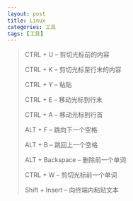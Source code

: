 ```yaml
---
layout: post
title: Linux
categories: 工具
tags: [工具]
---
```



>CTRL + U – 剪切光标前的内容
>
>CTRL + K – 剪切光标至行末的内容
>
>CTRL + Y – 粘贴
>
>CTRL + E – 移动光标到行末
>
>CTRL + A – 移动光标到行首
>
>ALT + F – 跳向下一个空格
>
>ALT + B – 跳回上一个空格
>
>ALT + Backspace – 删除前一个单词
>
>CTRL + W – 剪切光标前一个单词
>
>Shift + Insert – 向终端内粘贴文本

